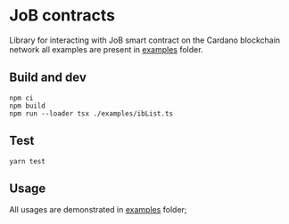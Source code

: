 # JoB contracts

Library for interacting with JoB smart contract on the Cardano blockchain network
all examples are present in [examples](examples) folder.

## Build and dev

```
npm ci
npm build
npm run --loader tsx ./examples/ibList.ts
```

## Test

```
yarn test
```

## Usage

All usages are demonstrated in [examples](examples) folder;
